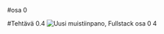 #osa 0 


#Tehtävä 0.4
![Uusi muistiinpano, Fullstack osa 0 4](https://user-images.githubusercontent.com/71626702/199733010-c84b733c-db1a-4e98-b0a7-411dfc46c494.png)

